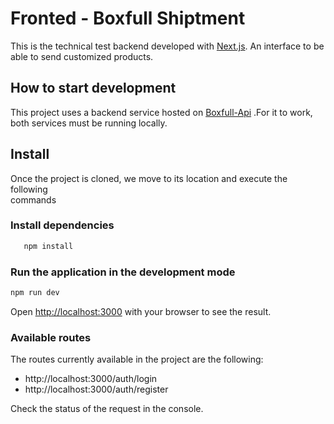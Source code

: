 

# Fronted - Boxfull Shiptment
This is the technical test backend developed with [Next.js](https://nextjs.org).
An interface to be able to send customized products.

## How to start development
This project uses a backend service hosted on [Boxfull-Api](https://github.com/ken13-spect/Boxfull_API) .For it to work, both services must be running locally.

## Install
  Once the project is cloned, we move to its location and execute the following   
  commands

### Install dependencies
   ```bash
      npm install
   ```
### Run the application in the development mode

  ```bash
  npm run dev
  ```

Open [http://localhost:3000](http://localhost:3000) with your browser to see the result.

### Available routes
The routes currently available in the project are the following:
- http://localhost:3000/auth/login
- http://localhost:3000/auth/register
  
Check the status of the request in the console.

